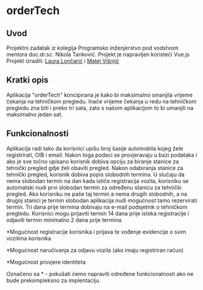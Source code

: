 # orderTech

## Uvod

Projektni zadatak iz kolegija Programsko inženjerstvo pod vodstvom mentora doc.dr.sc. Nikola Tanković.
Projekt je napravljen koristeći Vue.js
Projekt izradili: [Laura Lončarić](https://github.com/LoncaricLaura) i [Matej Višnjić](https://github.com/mvisnjic)

## Kratki opis

Aplikacija "orderTech" koncipirana je kako bi maksimalno smanjila vrijeme čekanja na tehničkom pregledu. Inače vrijeme čekanja u redu na tehničkom pregledu zna biti i preko tri sata, zato s našom aplikacijom to bi umanjili na maksimalno jedan sat.



## Funkcionalnosti

Aplikacija radi tako da korisnici upišu broj šasije automobila kojeg žele registrirati, OIB i email. Nakon toga podaci se provjeravaju u bazi podataka i ako je sve točno upisano korisnik dobiva opciju za biranje stanice za tehnički pregled gdje želi obaviti pregled. Nakon odabiranja stanice za tehnički pregled, korisnik dobiva popis slobodnih termina. U slučaju da nema slobodan termin na dan kada ističe registracija vozila, korisniku se automatski nudi prvi slobodan termin za određenu stanicu za tehnički pregled. Ako korisniku ne paše taj termin a nema drugih slobodnih, a na drugoj stanici je termin slobodan aplikacija nudi mogućnost tamo rezervirati termin.  Tri dana prije termina dobivaju na e-mail podsjetnik o tehničkom pregledu. Korisnici mogu prijaviti termin 14 dana prije isteka registracije i odjaviti termin minimalno 2 dana prije termina.

*Mogućnost registracije korisnika i prijava te vođenje evidencije o svim vozilima korisnika

*Mogućnost naručivanja za odjavu vozila (ako imaju registriran račun)

*Mogućnost provjere identiteta



Označeno sa * - pokušati ćemo napraviti određene funkcionalnosti ako ne bude prekompleksno za implentaciju.



